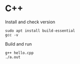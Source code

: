 # C++

Install and check version

```
sudo apt install build-essential
gcc -v
```

Build and run
```
g++ hello.cpp
./a.out
```
